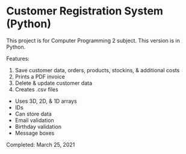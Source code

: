 # Customer Registration System (Python)

This project is for Computer Programming 2 subject. This version is in Python.

Features:
  1. Save customer data, orders, products, stockins, & additional costs
  2. Prints a PDF invoice
  3. Delete & update customer data
  4. Creates .csv files

* Uses 3D, 2D, & 1D arrays
* IDs
* Can store data
* Email validation
* Birthday validation
* Message boxes

Completed: March 25, 2021
